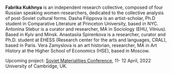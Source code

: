 **Fabrika Kukhnya** is an independent research collective, composed of four Russian speaking women-researchers, dedicated to the collective analysis of post-Soviet cultural forms. Dasha Filippova is an artist-scholar, Ph.D student in Comparative Literature at Princeton University, based in NYC. Antonina Stebur is a curator and researcher, MA in Sociology (EHU, Vilnius). Based in Kyiv and Minsk. Anastasiia Spirenkova is a researcher, curator and Ph.D. student at EHESS (Research center for the arts and languages, CRAL), based in Paris. Vera Zamyslova is an art historian, researcher, MA in Art History at the Higher School of Economics (HSE), based in Moscow.

Upcoming project: [Soviet Materialities Conference](https://www.sovietmaterialities.org/),  11- 12 April, 2022 University of Cambridge, UK.
